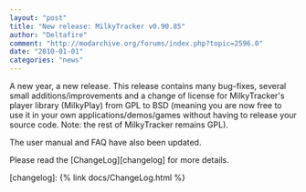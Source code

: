 ```yaml
---
layout: "post"
title: "New release: MilkyTracker v0.90.85"
author: "Deltafire"
comment: "http://modarchive.org/forums/index.php?topic=2596.0"
date: "2010-01-01"
categories: "news"
---
```


A new year, a new release.  This release contains many bug-fixes, several small additions/improvements and a change of license for MilkyTracker's player library (MilkyPlay) from GPL to BSD (meaning you are now free to use it in your own applications/demos/games without having to release your source code. Note: the rest of MilkyTracker remains GPL). 

The user manual and FAQ have also been updated.

Please read the [ChangeLog][changelog] for more details.

[changelog]: {% link docs/ChangeLog.html %}
